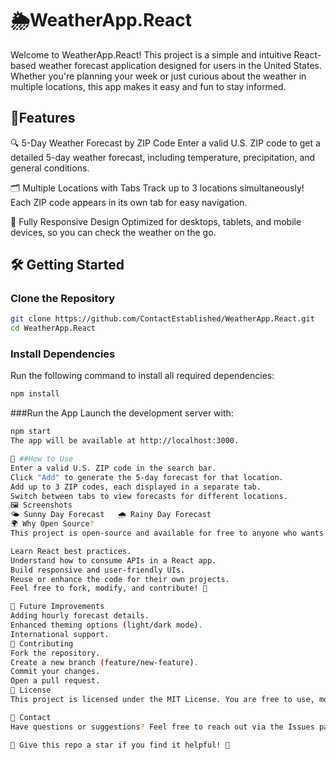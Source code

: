 # 🌦️WeatherApp.React

Welcome to WeatherApp.React! This project is a simple and intuitive React-based weather forecast application designed for users in the United States. Whether you're planning your week or just curious about the weather in multiple locations, this app makes it easy and fun to stay informed.

## 🎯Features
🔍 5-Day Weather Forecast by ZIP Code
Enter a valid U.S. ZIP code to get a detailed 5-day weather forecast, including temperature, precipitation, and general conditions.

🗂️ Multiple Locations with Tabs
Track up to 3 locations simultaneously! Each ZIP code appears in its own tab for easy navigation.

📱 Fully Responsive Design
Optimized for desktops, tablets, and mobile devices, so you can check the weather on the go.

## 🛠️ Getting Started
### Clone the Repository
```bash
git clone https://github.com/ContactEstablished/WeatherApp.React.git
cd WeatherApp.React
```

### Install Dependencies
Run the following command to install all required dependencies:
```bash
npm install
```

###Run the App
Launch the development server with:

```bash
npm start
The app will be available at http://localhost:3000.

🧰 ##How to Use
Enter a valid U.S. ZIP code in the search bar.
Click "Add" to generate the 5-day forecast for that location.
Add up to 3 ZIP codes, each displayed in a separate tab.
Switch between tabs to view forecasts for different locations.
🖼️ Screenshots
🌤️ Sunny Day Forecast	🌧️ Rainy Day Forecast
🌍 Why Open Source?
This project is open-source and available for free to anyone who wants to:

Learn React best practices.
Understand how to consume APIs in a React app.
Build responsive and user-friendly UIs.
Reuse or enhance the code for their own projects.
Feel free to fork, modify, and contribute! 🎉

🔮 Future Improvements
Adding hourly forecast details.
Enhanced theming options (light/dark mode).
International support.
🤝 Contributing
Fork the repository.
Create a new branch (feature/new-feature).
Commit your changes.
Open a pull request.
📜 License
This project is licensed under the MIT License. You are free to use, modify, and distribute this code.

💬 Contact
Have questions or suggestions? Feel free to reach out via the Issues page.

🌟 Give this repo a star if you find it helpful! 🌟